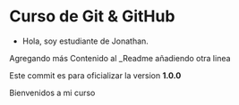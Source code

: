 # Curso de Git & GitHub

- Hola, soy estudiante de Jonathan.

Agregando más Contenido al _Readme
añadiendo otra linea

Este commit es para oficializar la version **1.0.0**

Bienvenidos a mi curso